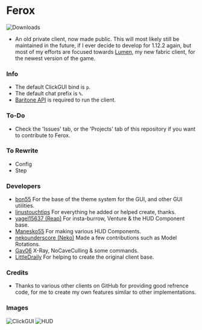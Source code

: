 # Ferox
![Downloads](https://img.shields.io/github/downloads/olliem5/ferox/total)

- An old private client, now made public. This will most likely still be maintained in the future, if I ever decide to develop for 1.12.2 again, but most of my efforts are focused towards [Lumen](https://github.com/olliem5/lumen), my new fabric client, for the newest version of the game.

### Info
- The default ClickGUI bind is `p`.
- The default chat prefix is `%`.
- [Baritone API](https://github.com/cabaletta/baritone/releases/download/v1.2.15/baritone-api-forge-1.2.15.jar) is required to run the client.

### To-Do
- Check the 'Issues' tab, or the 'Projects' tab of this repository if you want to contribute to Ferox.

### To Rewrite
- Config
- Step

### Developers
- [bon55](https://github.com/bon55) For the base of the theme system for the GUI, and other GUI utilities.
- [linustouchtips](https://github.com/linustouchtips) For everything he added or helped create, thanks.
- [yagel15637 (Reap)](https://github.com/yagel15637) For insta-burrow, Venture & the HUD Component base.
- [Manesko55](https://github.com/Manesko55) For making various HUD Components.
- [nekounderscore (Neko)](https://github.com/nekounderscore) Made a few contributions such as Model Rotations.
- [Gav06](https://github.com/Gav06) X-Ray, NoCaveCulling & some commands.
- [LittleDraily](https://github.com/LittleDraily) For helping to create the original client base.

### Credits
- Thanks to various other clients on GitHub for providing good refrence code, for me to create my own features similar to other implementations.

### Images
![ClickGUI](https://raw.githubusercontent.com/olliem5/ferox/master/images/clickgui.png)
![HUD](https://raw.githubusercontent.com/olliem5/ferox/master/images/hud.png)
